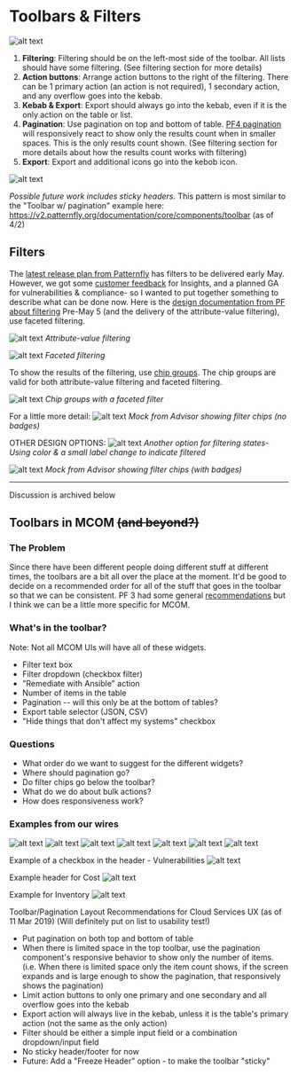 # Toolbars & Filters

![alt text](https://github.com/RedHatInsights/insights-frontend-storybook/blob/master/src/docs/uxd/img/toolbarLayout.png?raw=true "toolbarLayout")

1. **Filtering**: Filtering should be on the left-most side of the toolbar. All lists should have some filtering. (See filtering section for more details)
2. **Action buttons**: Arrange action buttons to the right of the filtering. There can be 1 primary action (an action is not required), 1 secondary action, and any overflow goes into the kebab.
3. **Kebab & Export**: Export should always go into the kebab, even if it is the only action on the table or list.
4. **Pagination**: Use pagination on top and bottom of table. [PF4 pagination](https://v2.patternfly.org/documentation/core/components/pagination) will responsively react to show only the results count when in smaller spaces. This is the only results count shown. (See filtering section for more details about how the results count works with filtering)
5. **Export**: Export and additional icons go into the kebob icon.

![alt text](https://github.com/RedHatInsights/insights-frontend-storybook/blob/master/src/docs/uxd/img/toolbarExport.png?raw=true "toolbarExport")

*Possible future work includes sticky headers.*
This pattern is most similar to the "Toolbar w/ pagination" example here: https://v2.patternfly.org/documentation/core/components/toolbar (as of 4/2)

## Filters

The [latest release plan from Patternfly](https://docs.google.com/document/d/1xMQBWVX0RZqCv1N5hAH-82T78SrJxqSBu1ihF-ytqfI/edit#heading=h.pr9zj26f2jlv) has filters to be delivered early May.
However, we got some [customer feedback](https://bugzilla.redhat.com/show_bug.cgi?id=1692410) for Insights, and a planned GA for vulnerabilities & compliance- so I wanted to put together something to describe what can be done now.
Here is the [design documentation from PF about filtering](https://v2.patternfly.org/design-guidelines/usage-and-behavior/filters)
Pre-May 5 (and the delivery of the attribute-value filtering), use faceted filtering.

![alt text](https://github.com/RedHatInsights/insights-frontend-storybook/blob/master/src/docs/uxd/img/attributeValueFiltering.png?raw=true "attributeValueFiltering")
*Attribute-value filtering*

![alt text](https://github.com/RedHatInsights/insights-frontend-storybook/blob/master/src/docs/uxd/img/facetedFiltering.png?raw=true "facetedFiltering")
*Faceted filtering*

To show the results of the filtering, use [chip groups](https://v2.patternfly.org/documentation/react/components/chipgroup). The chip groups are valid for both attribute-value filtering and faceted filtering.

![alt text](https://github.com/RedHatInsights/insights-frontend-storybook/blob/master/src/docs/uxd/img/chipGroupsFacetedFilter.png?raw=true "chipGroupsFacetedFilter")
*Chip groups with a faceted filter*

For a little more detail:
![alt text](https://github.com/RedHatInsights/insights-frontend-storybook/blob/master/src/docs/uxd/img/filterChips.png?raw=true "filterChips")
*Mock from Advisor showing filter chips (no badges)*

OTHER DESIGN OPTIONS:
![alt text](https://github.com/RedHatInsights/insights-frontend-storybook/blob/master/src/docs/uxd/img/labeledFilterState.png?raw=true "labeledFilterState")
*Another option for filtering states- Using color & a small label change to indicate filtered*

![alt text](https://github.com/RedHatInsights/insights-frontend-storybook/blob/master/src/docs/uxd/img/filterChipsBadges.png?raw=true "filterChipsBadges")
*Mock from Advisor showing filter chips (with badges)*

________
Discussion is archived below

## Toolbars in MCOM ~~(and beyond?)~~

### The Problem

Since there have been different people doing different stuff at different times, the toolbars are a bit all over the place at the moment. It'd be good to decide on a recommended order for all of the stuff that goes in the toolbar so that we can be consistent. PF 3 had some general [recommendations](https://www.patternfly.org/pattern-library/forms-and-controls/toolbar/#design) but I think we can be a little more specific for MCOM.

### What's in the toolbar?

Note: Not all MCOM UIs will have all of these widgets.

- Filter text box
- Filter dropdown (checkbox filter)
- "Remediate with Ansible" action
- Number of items in the table
- Pagination -- will this only be at the bottom of tables?
- Export table selector (JSON, CSV)
- "Hide things that don't affect my systems" checkbox

### Questions

- What order do we want to suggest for the different widgets?
- Where should pagination go?
- Do filter chips go below the toolbar?
- What do we do about bulk actions?
- How does responsiveness work?

### Examples from our wires

![alt text](https://github.com/RedHatInsights/insights-frontend-storybook/blob/master/src/docs/uxd/img/configurationAssessment.png?raw=true "configurationAssessment")
![alt text](https://github.com/RedHatInsights/insights-frontend-storybook/blob/master/src/docs/uxd/img/vulnerabilitiesCVE.png?raw=true "vulnerabilitiesCVE")
![alt text](https://github.com/RedHatInsights/insights-frontend-storybook/blob/master/src/docs/uxd/img/vulnerabilitiesSystems.png?raw=true "vulnerabilitiesSystems")
![alt text](https://github.com/RedHatInsights/insights-frontend-storybook/blob/master/src/docs/uxd/img/complianceSystems.png?raw=true "complianceSystems")
![alt text](https://github.com/RedHatInsights/insights-frontend-storybook/blob/master/src/docs/uxd/img/complianceFilter.png?raw=true "complianceFilter")
![alt text](https://github.com/RedHatInsights/insights-frontend-storybook/blob/master/src/docs/uxd/img/remediation.png?raw=true "remediation")
![alt text](https://github.com/RedHatInsights/insights-frontend-storybook/blob/master/src/docs/uxd/img/remediationSystems.png?raw=true "remediationSystems")

Example of a checkbox in the header - Vulnerabilities
![alt text](https://github.com/RedHatInsights/insights-frontend-storybook/blob/master/src/docs/uxd/img/checkboxInHeader.png?raw=true "checkboxInHeader")

Example header for Cost
![alt text](https://github.com/RedHatInsights/insights-frontend-storybook/blob/master/src/docs/uxd/img/headerForCost.png?raw=true "headerForCost")

Example for Inventory
![alt text](https://github.com/RedHatInsights/insights-frontend-storybook/blob/master/src/docs/uxd/img/headerForInventory.png?raw=true "headerForInventory")

Toolbar/Pagination Layout Recommendations for Cloud Services UX (as of 11 Mar 2019)
(Will definitely put on list to usability test!)

- Put pagination on both top and bottom of table
- When there is limited space in the top toolbar, use the pagination component's responsive behavior to show only the number of items. (i.e. When there is limited space only the item count shows, if the screen expands and is large enough to show the pagination, that responsively shows the pagination)
- Limit action buttons to only one primary and one secondary and all overflow goes into the kebab
- Export action will always live in the kebab, unless it is the table's primary action (not the same as the only action)
- Filter should be either a simple input field or a combination dropdown/input field
- No sticky header/footer for now
- Future: Add a "Freeze Header" option - to make the toolbar "sticky"
